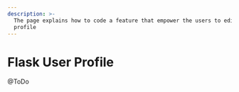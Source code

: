 ```yaml
---
description: >-
  The page explains how to code a feature that empower the users to edit their
  profile
---
```


# Flask User Profile

@ToDo



